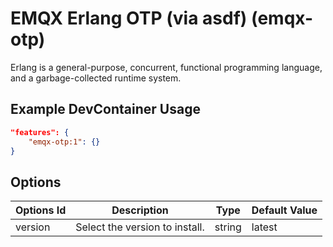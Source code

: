 
# EMQX Erlang OTP (via asdf) (emqx-otp)

Erlang is a general-purpose, concurrent, functional programming language, and a garbage-collected runtime system.

## Example DevContainer Usage

```json
"features": {
    "emqx-otp:1": {}
}
```

## Options

| Options Id | Description | Type | Default Value |
|-----|-----|-----|-----|
| version | Select the version to install. | string | latest |

